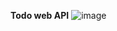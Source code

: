 **Todo web API**
![image](https://github.com/vyavorov/ToDoAPI/assets/25877713/c40c8daa-56b9-498f-9043-39d588cc94f4)
